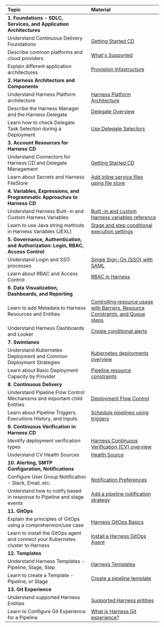 | Topic | Material                                                                                                                                                              
| :------------------------------ | :------------------------------ |
|**1. Foundations - SDLC, Services, and Application Architectures**  | |
| Understand Continuous Delivery Foundations| [Getting Started CD](https://developer.harness.io/tutorials/cd-pipelines/)|
| Describe common platforms and cloud providers| [What's Supported](https://developer.harness.io/docs/continuous-delivery/cd-integrations) | 
| Explain different application architectures | [Provisiion Infastructure](https://developer.harness.io/docs/category/provision-infrastructure) |
| **2. Harness Architecture and Components** ||
| Understand Harness Platform architecture| [Harness Platform Architecture](https://developer.harness.io/docs/getting-started/harness-platform-architecture/)|
| Describe the Harness Manager and the Harness Delegate| [Delegate Overview](https://developer.harness.io/docs/platform/delegates/delegate-concepts/delegate-overview/) | 
| Learn how to check Delegate Task Selection during a Deployment | [Use Delegate Selectors](https://developer.harness.io/docs/platform/delegates/manage-delegates/select-delegates-with-selectors/) |
| **3.  Account Resources for Harness CD**||
| Understand Connectors for Harness CD and Delegate Management| [Getting Started CD](https://developer.harness.io/tutorials/cd-pipelines/)|
| Learn about Secrets and Harness FileStore| [Add inline service files using file store](https://developer.harness.io/docs/continuous-delivery/x-platform-cd-features/services/add-inline-manifests-using-file-store/) | 
| **4. Variables, Expressions, and Programmatic Approaches to Harness CD**                                                           ||
| Understand Harness Built-in and Custom Harness Variables| [Built-in and custom Harness variables reference](https://developer.harness.io/docs/platform/variables-and-expressions/harness-variables/)|
| Learn to use Java string methods in Harness Variables (JEXL)| [Stage and step conditional execution settings](https://developer.harness.io/docs/platform/pipelines/w_pipeline-steps-reference/step-skip-condition-settings/) | 
| **5. Governance, Authentication, and Authorization: Login, RBAC, Access Control**  ||
| Understand Login and SSO processes| [Single Sign-On (SSO) with SAML](https://developer.harness.io/docs/platform/authentication/single-sign-on-saml/)|
| Learn about RBAC and Access Control| [RBAC in Harness](https://developer.harness.io/docs/platform/role-based-access-control/rbac-in-harness)| 
| **6. Data Visualization, Dashboards, and Reporting**                                                                               ||
| Learn to add Metadata to Harness Resources and Entities| [Controlling resource usage with Barriers, Resource Constraints, and Queue steps](https://developer.harness.io/docs/continuous-delivery/x-platform-cd-features/cd-steps/flow-control/controlling-deployments-with-barriers-resource-constraints-and-queue-steps/)|
|Understand Harness Dashboards and Looker| [Create conditional alerts](https://developer.harness.io/docs/platform/dashboards/create-conditional-alerts/)| 
| **7. Swimlanes**                                                                                                                 ||
| Understand Kubernetes Deployment and Common Deployment Strategies| [Kubernetes deployments overview](https://developer.harness.io/docs/continuous-delivery/deploy-srv-diff-platforms/kubernetes/kubernetes-deployments-overview/)|
| Learn about Basic Deployment Capacity by Provider| [Pipeline resource constraints](https://developer.harness.io/docs/continuous-delivery/manage-deployments/deployment-resource-constraints/) | 
| **8. Continuous Delivery**                                                                                                         ||
| Understand Pipeline Flow Control Mechanisms and important child Entities| [Deployment Flow Control](https://developer.harness.io/docs/category/deployment-flow-control)|
| Learn about Pipeline Triggers, Executions History, and Inputs| [Schedule pipelines using triggers](https://developer.harness.io/docs/platform/triggers/schedule-pipelines-using-cron-triggers/) | 
| **9. Continuous Verification in Harness CD**  ||
| Identify deployment verification types| [Harness Continuous Verification (CV) overview](https://developer.harness.io/docs/continuous-delivery/verify/verify-deployments-with-the-verify-step/)|
| Understand CV Health Sources| [Health Source](https://developer.harness.io/docs/continuous-delivery/verify/verify-deployments-with-the-verify-step/#health-source)| 
| **10. Alerting, SMTP Configuration, Notifications**   ||
| Configure User Group Notification - Slack, Email, etc.| [Notification Preferences](https://developer.harness.io/docs/platform/user-management/add-user-groups/#option-notification-preferences)|
| Understand how to notify based in response to Pipeline and stage events| [Add a pipeline notification strategy](https://developer.harness.io/docs/continuous-delivery/x-platform-cd-features/cd-steps/notify-users-of-pipeline-events/)| 
| **11. GitOps**   ||
| Explain the principles of GitOps using a comprehension/use case| [Harness GitOps Basics](https://developer.harness.io/docs/continuous-delivery/gitops/harness-git-ops-basics)|
| Learn to install the GitOps agent and connect your Kubernetes cluster to Harness| [Install a Harness GitOps Agent](https://developer.harness.io/docs/continuous-delivery/gitops/install-a-harness-git-ops-agent)| 
| **12. Templates**                                                                                                                  ||
| Understand Harness Templates - Pipeline, Stage, Step| [Harness Templates](https://developer.harness.io/docs/platform/templates/use-a-template/)|
| Learn to create a Template - Pipeline, or Stage| [Create a pipeline template](https://developer.harness.io/docs/platform/Templates/create-pipeline-template)| 
| **13. Git Experience**                                                                                                              ||
| Understand supported Harness Entities | [Supported Harness entities](https://developer.harness.io/docs/platform/git-experience/git-experience-overview/#supported-harness-entities)|
| Learn to Configure Git Experience for a Pipeline | [What is Harness Git experience?](https://developer.harness.io/docs/platform/git-experience/git-experience-overview/#supported-harness-entities)|

